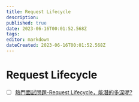 ```yaml
---
title: Request Lifecycle
description: 
published: true
date: 2023-06-16T00:01:52.568Z
tags: 
editor: markdown
dateCreated: 2023-06-16T00:01:52.568Z
---
```


# Request Lifecycle
- [ ] [熱門面試問題-Request Lifecycle，能潛的多深呢?](https://medium.com/johnliu-%E7%9A%84%E8%BB%9F%E9%AB%94%E5%B7%A5%E7%A8%8B%E6%80%9D%E7%B6%AD/%E7%86%B1%E9%96%80%E9%9D%A2%E8%A9%A6%E5%95%8F%E9%A1%8C-request-lifecycle-%E8%83%BD%E6%BD%9B%E7%9A%84%E5%A4%9A%E6%B7%B1%E5%91%A2-8ceec4532ef6)
